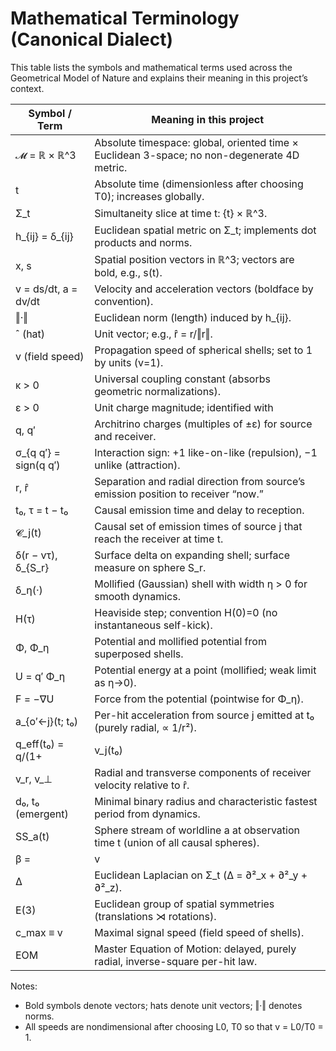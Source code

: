  # Mathematical Terminology (Canonical Dialect)

This table lists the symbols and mathematical terms used across the Geometrical Model of Nature and explains their meaning in this project’s context.

| Symbol / Term | Meaning in this project |
| --- | --- |
| 𝓜 = ℝ × ℝ^3 | Absolute timespace: global, oriented time × Euclidean 3-space; no non-degenerate 4D metric. |
| t | Absolute time (dimensionless after choosing T0); increases globally. |
| Σ_t | Simultaneity slice at time t: {t} × ℝ^3. |
| h_{ij} = δ_{ij} | Euclidean spatial metric on Σ_t; implements dot products and norms. |
| x, s | Spatial position vectors in ℝ^3; vectors are bold, e.g., s(t). |
| v = ds/dt, a = dv/dt | Velocity and acceleration vectors (boldface by convention). |
| ‖·‖ | Euclidean norm (length) induced by h_{ij}. |
| ˆ (hat) | Unit vector; e.g., r̂ = r/‖r‖. |
| v (field speed) | Propagation speed of spherical shells; set to 1 by units (v=1). |
| κ > 0 | Universal coupling constant (absorbs geometric normalizations). |
| ε > 0 | Unit charge magnitude; identified with |e|/6. |
| q, q′ | Architrino charges (multiples of ±ε) for source and receiver. |
| σ_{q q′} = sign(q q′) | Interaction sign: +1 like-on-like (repulsion), −1 unlike (attraction). |
| r, r̂ | Separation and radial direction from source’s emission position to receiver “now.” |
| t₀, τ = t − t₀ | Causal emission time and delay to reception. |
| 𝓒_j(t) | Causal set of emission times of source j that reach the receiver at time t. |
| δ(r − vτ), δ_{S_r} | Surface delta on expanding shell; surface measure on sphere S_r. |
| δ_η(·) | Mollified (Gaussian) shell with width η > 0 for smooth dynamics. |
| H(τ) | Heaviside step; convention H(0)=0 (no instantaneous self-kick). |
| Φ, Φ_η | Potential and mollified potential from superposed shells. |
| U = q′ Φ_η | Potential energy at a point (mollified; weak limit as η→0). |
| F = −∇U | Force from the potential (pointwise for Φ_η). |
| a_{o′←j}(t; t₀) | Per-hit acceleration from source j emitted at t₀ (purely radial, ∝ 1/r²). |
| q_eff(t₀) = q/(1+|v_j(t₀)|) | Emitter-speed dimmed per-wavefront amplitude; emission cadence is constant. |
| v_r, v_⊥ | Radial and transverse components of receiver velocity relative to r̂. |
| d₀, t₀ (emergent) | Minimal binary radius and characteristic fastest period from dynamics. |
| SS_a(t) | Sphere stream of worldline a at observation time t (union of all causal spheres). |
| β = |v|/v | Dimensionless speed; with v=1, β=|v|. |
| Δ | Euclidean Laplacian on Σ_t (Δ = ∂²_x + ∂²_y + ∂²_z). |
| E(3) | Euclidean group of spatial symmetries (translations ⋊ rotations). |
| c_max ≡ v | Maximal signal speed (field speed of shells). |
| EOM | Master Equation of Motion: delayed, purely radial, inverse-square per-hit law. |

Notes:
- Bold symbols denote vectors; hats denote unit vectors; ‖·‖ denotes norms.
- All speeds are nondimensional after choosing L0, T0 so that v = L0/T0 = 1.
